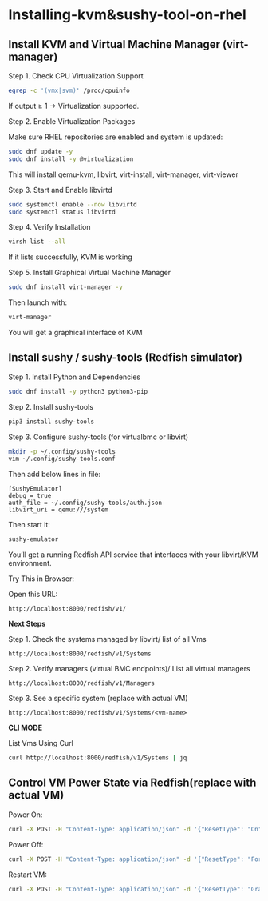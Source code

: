 # Installing-kvm&sushy-tool-on-rhel

## Install KVM and Virtual Machine Manager (virt-manager)

Step 1. Check CPU Virtualization Support
```bash
egrep -c '(vmx|svm)' /proc/cpuinfo
```
If output ≥ 1 → Virtualization supported.

Step 2. Enable Virtualization Packages

Make sure RHEL repositories are enabled and system is updated:
```bash
sudo dnf update -y
sudo dnf install -y @virtualization
```
This will install qemu-kvm, libvirt, virt-install, virt-manager, virt-viewer

Step 3. Start and Enable libvirtd
```bash
sudo systemctl enable --now libvirtd
sudo systemctl status libvirtd
```
Step 4. Verify Installation
```bash
virsh list --all
```
If it lists successfully, KVM is working

Step 5. Install Graphical Virtual Machine Manager 
```bash
sudo dnf install virt-manager -y
```
Then launch with:
```bash
virt-manager
```
You will get a graphical interface of KVM

## Install sushy / sushy-tools (Redfish simulator)

Step 1. Install Python and Dependencies
```bash
sudo dnf install -y python3 python3-pip
```

Step 2. Install sushy-tools
```bash
pip3 install sushy-tools
```
Step 3. Configure sushy-tools (for virtualbmc or libvirt)
```bash
mkdir -p ~/.config/sushy-tools
vim ~/.config/sushy-tools.conf
```
Then add below lines in file: 
```
[SushyEmulator]
debug = true
auth_file = ~/.config/sushy-tools/auth.json
libvirt_uri = qemu:///system
```
Then start it:
```bash 
sushy-emulator
```

You’ll get a running Redfish API service that interfaces with your libvirt/KVM environment.

Try This in Browser:

Open this URL:
```
http://localhost:8000/redfish/v1/
```

**Next Steps**

Step 1. Check the systems managed by libvirt/ list of all Vms
```
http://localhost:8000/redfish/v1/Systems
```
Step 2. Verify managers (virtual BMC endpoints)/ List all virtual managers
```
http://localhost:8000/redfish/v1/Managers
```
Step 3. See a specific system (replace <vm-name> with actual VM)
```
http://localhost:8000/redfish/v1/Systems/<vm-name>
```

**CLI MODE**

List Vms Using Curl
```bash
curl http://localhost:8000/redfish/v1/Systems | jq
```


## Control VM Power State via Redfish(replace <vm-name> with actual VM)
Power On:
```bash
curl -X POST -H "Content-Type: application/json" -d '{"ResetType": "On"}' http://localhost:8000/redfish/v1/Systems/<vm-name>/Actions/ComputerSystem.Reset
````
Power Off:
```bash
curl -X POST -H "Content-Type: application/json" -d '{"ResetType": "ForceOff"}' http://localhost:8000/redfish/v1/Systems/<vm-name>/Actions/ComputerSystem.Reset
````
Restart VM:
```bash 
curl -X POST -H "Content-Type: application/json" -d '{"ResetType": "GracefulRestart"}' http://localhost:8000/redfish/v1/Systems/<vm-name>/Actions/ComputerSystem.Reset
```
